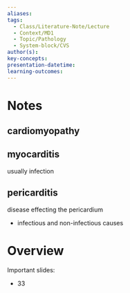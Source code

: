 ```yaml
---
aliases: 
tags:
  - Class/Literature-Note/Lecture
  - Context/MD1
  - Topic/Pathology
  - System-block/CVS
author(s): 
key-concepts: 
presentation-datetime: 
learning-outcomes:
---
```

# Notes
## cardiomyopathy
## myocarditis
usually infection
## pericarditis
disease effecting the pericardium
- infectious and non-infectious causes

# Overview
Important slides:
- 33